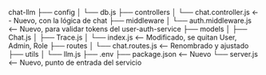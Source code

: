 chat-llm
├── config
│   └── db.js
├── controllers
│   └── chat.controller.js  <-- Nuevo, con la lógica de chat
├── middleware
│   └── auth.middleware.js  <-- Nuevo, para validar tokens del user-auth-service
├── models
│   ├── Chat.js
│   ├── Trace.js
│   └── index.js            <-- Modificado, se quitan User, Admin, Role
├── routes
│   └── chat.routes.js      <-- Renombrado y ajustado
├── utils
│   └── llm.js
├── .env
├── package.json            <-- Nuevo
└── server.js               <-- Nuevo, punto de entrada del servicio
